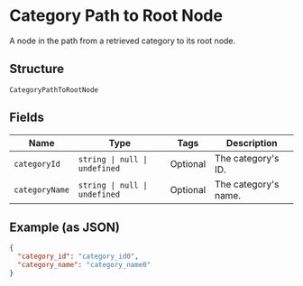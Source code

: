 
# Category Path to Root Node

A node in the path from a retrieved category to its root node.

## Structure

`CategoryPathToRootNode`

## Fields

| Name | Type | Tags | Description |
|  --- | --- | --- | --- |
| `categoryId` | `string \| null \| undefined` | Optional | The category's ID. |
| `categoryName` | `string \| null \| undefined` | Optional | The category's name. |

## Example (as JSON)

```json
{
  "category_id": "category_id0",
  "category_name": "category_name0"
}
```

